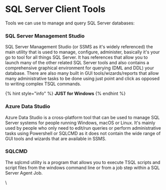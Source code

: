 # SQL Server Client Tools

Tools we can use to manage and query SQL Server databases:

### SQL Server Management Studio

SQL Server Management Studio (or SSMS as it's widely referenced) the main utility that is used to manage, configure, administer, basically it's your go to tool for all things SQL Server.  It has references that allow you to launch many of the other related SQL Server tools and also contains a comprehensive graphical environment for querying (DML and DDL) your database.  There are also many built in GUI tools/wizards/reports that allow many administrative tasks to be done using just point and click as opposed to writing complex TSQL commands.

{% hint style="info" %}
**JUST for Windows**
{% endhint %}

### Azure Data Studio

Azure Data Studio is a cross-platform tool that can be used to manage SQL Server systems for people running Windows, macOS or Linux.  It's mainly used by people who only need to edit/run queries or perform administrative tasks using Powershell or SQLCMD as it does not contain the wide range of GUI tools and wizards that are available in SSMS.

### SQLCMD

The sqlcmd utility is a program that allows you to execute TSQL scripts and script files from the windows command line or from a job step within a SQL Server Agent Job.

\
